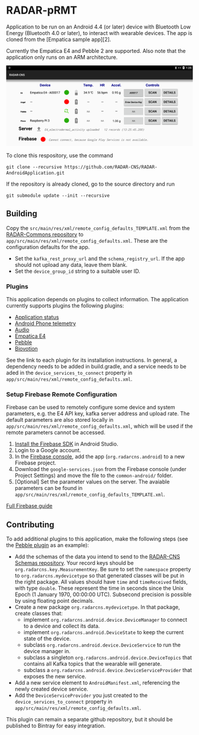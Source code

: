 # RADAR-pRMT

Application to be run on an Android 4.4 (or later) device with Bluetooth Low Energy (Bluetooth 4.0 or later), to interact with wearable devices. The app is cloned from the [Empatica sample app][2].

Currently the Empatica E4 and Pebble 2 are supported. Also note that the application only runs on an ARM architecture.

![Screenshot](/man/screen20161215_edited.png?raw=True "Screenshot 2016-12-15")

To clone this respository, use the command

```shell
git clone --recursive https://github.com/RADAR-CNS/RADAR-AndroidApplication.git
```

If the repository is already cloned, go to the source directory and run

```shell
git submodule update --init --recursive
```

## Building

Copy the `src/main/res/xml/remote_config_defaults_TEMPLATE.xml` from the [RADAR-Commons repository](https://github.com/RADAR/RADAR-Commons.git) to `app/src/main/res/xml/remote_config_defaults.xml`. These are the configuration defaults for the app.

- Set the `kafka_rest_proxy_url` and the `schema_registry_url`. If the app should not upload any data, leave them blank.
- Set the `device_group_id` string to a suitable user ID.

### Plugins

This application depends on plugins to collect information. The application currently supports plugins the following plugins:

- [Application status](https://github.com/RADAR-CNS/RADAR-Android-Application-Status.git)
- [Android Phone telemetry](https://github.com/RADAR-CNS/RADAR-Android-Phone.git)
- [Audio](https://github.com/RADAR-CNS/RADAR-Android-Audio.git)
- [Empatica E4](https://github.com/RADAR-CNS/RADAR-Android-Empatica.git)
- [Pebble](https://github.com/RADAR-CNS/RADAR-Android-Pebble.git)
- [Biovotion](https://github.com/RADAR-CNS/RADAR-Android-Biovotion.git)

See the link to each plugin for its installation instructions. In general, a dependency needs to be added in build.gradle, and a service needs to be aded in the `device_services_to_connect` property in `app/src/main/res/xml/remote_config_defaults.xml`.

### Setup Firebase Remote Configuration

Firebase can be used to remotely configure some device and system parameters, e.g. the E4 API key, kafka server address and upload rate. The default parameters are also stored locally in `app/src/main/res/xml/remote_config_defaults.xml`, which will be used if the remote parameters cannot be accessed.

1. [Install the Firebase SDK](https://firebase.google.com/docs/android/setup) in Android Studio.
2. Login to a Google account.
3. In the [Firebase console](https://console.firebase.google.com/), add the app (`org.radarcns.android`) to a new Firebase project.
4. Download the `google-services.json` from the Firebase console (under Project Settings) and move the file to the `common-android/` folder. 
5. [Optional] Set the parameter values on the server. The avaiable parameters can be found in `app/src/main/res/xml/remote_config_defaults_TEMPLATE.xml`.

[Full Firebase guide](https://firebase.google.com/docs/remote-config/use-config-android)

## Contributing

To add additional plugins to this application, make the following steps (see the [Pebble plugin](https://github.com/RADAR/RADAR-Android-Pebble.git) as an example):

- Add the schemas of the data you intend to send to the [RADAR-CNS Schemas repository](https://github.com/RADAR-CNS/RADAR-Schemas). Your record keys should be `org.radarcns.key.MeasurementKey`. Be sure to set the `namespace` property to `org.radarcns.mydevicetype` so that generated classes will be put in the right package. All values should have `time` and `timeReceived` fields, with type `double`. These represent the time in seconds since the Unix Epoch (1 January 1970, 00:00:00 UTC). Subsecond precision is possible by using floating point decimals.
- Create a new package `org.radarcns.mydevicetype`. In that package, create classes that:
  - implement `org.radarcns.android.device.DeviceManager` to connect to a device and collect its data.
  - implement `org.radarcns.android.DeviceState` to keep the current state of the device.
  - subclass `org.radarcns.android.device.DeviceService` to run the device manager in.
  - subclass a singleton `org.radarcns.android.device.DeviceTopics` that contains all Kafka topics that the wearable will generate.
  - subclass a `org.radarcns.android.device.DeviceServiceProvider` that exposes the new service.
- Add a new service element to `AndroidManifest.xml`, referencing the newly created device service.
- Add the `DeviceServiceProvider` you just created to the `device_services_to_connect` property in `app/src/main/res/xml/remote_config_defaults.xml`.

This plugin can remain a separate github repository, but it should be published to Bintray for easy integration.
